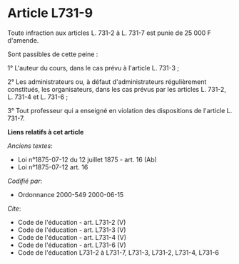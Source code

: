 # Article L731-9

Toute infraction aux articles L. 731-2 à L. 731-7 est punie de 25 000 F d'amende.

Sont passibles de cette peine :

1° L'auteur du cours, dans le cas prévu à l'article L. 731-3 ;

2° Les administrateurs ou, à défaut d'administrateurs régulièrement constitués, les organisateurs, dans les cas prévus par
les articles L. 731-2, L. 731-4 et L. 731-6 ;

3° Tout professeur qui a enseigné en violation des dispositions de l'article L. 731-7.

**Liens relatifs à cet article**

_Anciens textes_:

  - Loi n°1875-07-12 du 12 juillet 1875 - art. 16 (Ab)
  - Loi n°1875-07-12 art. 16

_Codifié par_:

  - Ordonnance 2000-549 2000-06-15

_Cite_:

  - Code de l'éducation - art. L731-2 (V)
  - Code de l'éducation - art. L731-3 (V)
  - Code de l'éducation - art. L731-4 (V)
  - Code de l'éducation - art. L731-6 (V)
  - Code de l'éducation L731-2 à L731-7, L731-3, L731-2, L731-4, L731-6
